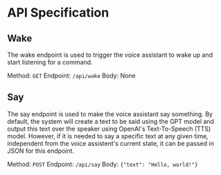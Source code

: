 # API Specification

## Wake

The wake endpoint is used to trigger the voice assistant to wake up and start listening for a command.

Method: `GET`
Endpoint: `/api/wake`
Body: None

## Say

The say endpoint is used to make the voice assistant say something. By default,
the system will create a text to be said using the GPT model and output this
text over the speaker using OpenAI's Text-To-Speech (TTS) model. However, if
it is needed to say a specific text at any given time, independent from the voice assistent's current state, it can be passed in JSON for this endpoint.

Method: `POST`
Endpoint: `/api/say`
Body: `{"text": "Hello, world!"}`
